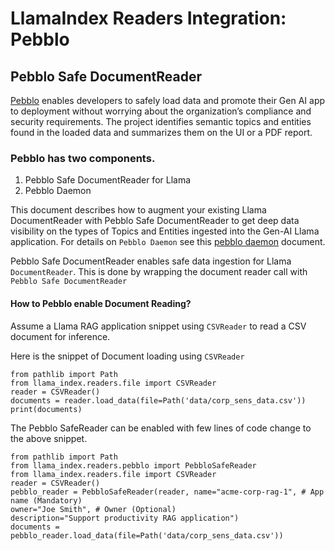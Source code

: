 # LlamaIndex Readers Integration: Pebblo

## Pebblo Safe DocumentReader

[Pebblo](https://github.com/daxa-ai/pebblo) enables developers to safely load data and promote their Gen AI app to deployment without worrying about the organization’s compliance and security requirements. The project identifies semantic topics and entities found in the loaded data and summarizes them on the UI or a PDF report.

### Pebblo has two components.

1. Pebblo Safe DocumentReader for Llama
2. Pebblo Daemon

This document describes how to augment your existing Llama DocumentReader with Pebblo Safe DocumentReader to get deep data visibility on the types of Topics and Entities ingested into the Gen-AI Llama application. For details on `Pebblo Daemon` see this [pebblo daemon](https://daxa-ai.github.io/pebblo-docs/daemon.html) document.

Pebblo Safe DocumentReader enables safe data ingestion for Llama `DocumentReader`. This is done by wrapping the document reader call with `Pebblo Safe DocumentReader`

#### How to Pebblo enable Document Reading?

Assume a Llama RAG application snippet using `CSVReader` to read a CSV document for inference.

Here is the snippet of Document loading using `CSVReader`

```
from pathlib import Path
from llama_index.readers.file import CSVReader
reader = CSVReader()
documents = reader.load_data(file=Path('data/corp_sens_data.csv'))
print(documents)
```

The Pebblo SafeReader can be enabled with few lines of code change to the above snippet.

```
from pathlib import Path
from llama_index.readers.pebblo import PebbloSafeReader
from llama_index.readers.file import CSVReader
reader = CSVReader()
pebblo_reader = PebbloSafeReader(reader, name="acme-corp-rag-1", # App name (Mandatory)
owner="Joe Smith", # Owner (Optional)
description="Support productivity RAG application")
documents = pebblo_reader.load_data(file=Path('data/corp_sens_data.csv'))
```
